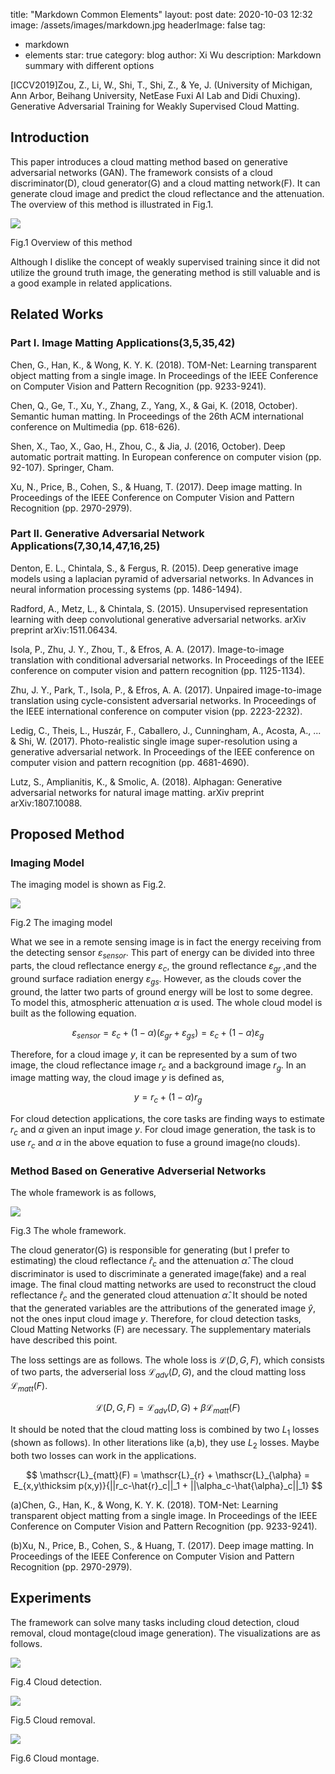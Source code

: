 title: "Markdown Common Elements"
layout: post
date: 2020-10-03 12:32
image: /assets/images/markdown.jpg
headerImage: false
tag:
- markdown
- elements
star: true
category: blog
author: Xi Wu
description: Markdown summary with different options



[ICCV2019]Zou, Z., Li, W., Shi, T., Shi, Z., & Ye, J. (University of Michigan, Ann Arbor, Beihang University, NetEase Fuxi AI Lab and Didi Chuxing). Generative Adversarial Training for Weakly Supervised Cloud Matting.



## Introduction
This paper introduces a cloud matting method based on generative adversarial networks (GAN). The framework consists of a cloud discriminator(D), cloud generator(G) and a cloud matting network(F). It can generate cloud image and predict the cloud reflectance and the attenuation. The overview of this method is illustrated in Fig.1.


![](https://picture18810693345.oss-cn-beijing.aliyuncs.com/img/20201003094700.png)


Fig.1 Overview of this method


Although I dislike the concept of weakly supervised training since it did not utilize the ground truth image, the generating method is still valuable and is a good example in related applications. 

## Related Works
### Part I. Image Matting Applications(3,5,35,42)
Chen, G., Han, K., & Wong, K. Y. K. (2018). TOM-Net: Learning transparent object matting from a single image. In Proceedings of the IEEE Conference on Computer Vision and Pattern Recognition (pp. 9233-9241).


Chen, Q., Ge, T., Xu, Y., Zhang, Z., Yang, X., & Gai, K. (2018, October). Semantic human matting. In Proceedings of the 26th ACM international conference on Multimedia (pp. 618-626).


Shen, X., Tao, X., Gao, H., Zhou, C., & Jia, J. (2016, October). Deep automatic portrait matting. In European conference on computer vision (pp. 92-107). Springer, Cham.


Xu, N., Price, B., Cohen, S., & Huang, T. (2017). Deep image matting. In Proceedings of the IEEE Conference on Computer Vision and Pattern Recognition (pp. 2970-2979).

### Part II. Generative Adversarial Network Applications(7,30,14,47,16,25)
Denton, E. L., Chintala, S., & Fergus, R. (2015). Deep generative image models using a laplacian pyramid of adversarial networks. In Advances in neural information processing systems (pp. 1486-1494).


Radford, A., Metz, L., & Chintala, S. (2015). Unsupervised representation learning with deep convolutional generative adversarial networks. arXiv preprint arXiv:1511.06434.


Isola, P., Zhu, J. Y., Zhou, T., & Efros, A. A. (2017). Image-to-image translation with conditional adversarial networks. In Proceedings of the IEEE conference on computer vision and pattern recognition (pp. 1125-1134).


Zhu, J. Y., Park, T., Isola, P., & Efros, A. A. (2017). Unpaired image-to-image translation using cycle-consistent adversarial networks. In Proceedings of the IEEE international conference on computer vision (pp. 2223-2232).


Ledig, C., Theis, L., Huszár, F., Caballero, J., Cunningham, A., Acosta, A., ... & Shi, W. (2017). Photo-realistic single image super-resolution using a generative adversarial network. In Proceedings of the IEEE conference on computer vision and pattern recognition (pp. 4681-4690).


Lutz, S., Amplianitis, K., & Smolic, A. (2018). Alphagan: Generative adversarial networks for natural image matting. arXiv preprint arXiv:1807.10088.



## Proposed Method
### Imaging Model
The imaging model is shown as Fig.2.


![](https://picture18810693345.oss-cn-beijing.aliyuncs.com/img/20201003102912.png)

Fig.2 The imaging model


What we see in a remote sensing image is in fact the energy receiving from the detecting sensor $\varepsilon_{sensor}$. This part of energy can be divided into three parts, the cloud reflectance energy $\varepsilon_{c}$, the ground reflectance $\varepsilon_{gr}$ ,and the ground surface radiation energy $\varepsilon_{gs}$. However, as the clouds cover the ground, the latter two parts of ground energy will be lost to some degree. To model this, atmospheric attenuation $\alpha$ is used. The whole cloud model is built as the following equation.


$$
\varepsilon_{sensor} = \varepsilon_{c} + (1-\alpha)(\varepsilon_{gr} + \varepsilon_{gs} ) = \varepsilon_{c} + (1-\alpha)\varepsilon_g
$$


Therefore, for a cloud image $y$, it can be represented by a sum of two image, the cloud reflectance image $r_c$ and a background image $r_g$. In an image matting way, the cloud image $y$ is defined as,


$$
y = r_c + (1-\alpha)r_g
$$


For cloud detection applications, the core tasks are finding ways to estimate $r_c$ and $\alpha$ given an input image $y$. For cloud image generation, the task is to use $r_c$ and $\alpha$ in the above equation to fuse a ground image(no clouds).

### Method Based on Generative Adverserial Networks
The whole framework is as follows,


![](https://picture18810693345.oss-cn-beijing.aliyuncs.com/img/20201003104620.png)


Fig.3 The whole framework.


The cloud generator(G) is responsible for generating (but I prefer to estimating) the cloud reflectance $\hat{r}_c$ and the attenuation $\hat{\alpha}$. The cloud discriminator is used to discriminate a generated image(fake) and a real image. The final cloud matting networks are used to reconstruct the cloud reflectance $\hat{r}_c$ and the generated cloud attenuation $\hat{\alpha}$. It should be noted that the generated variables are the attributions of the generated image $\hat{y}$, not the ones input cloud image $y$. Therefore, for cloud detection tasks, Cloud Matting Networks (F) are necessary. The supplementary materials have described this point.


The loss settings are as follows. The whole loss is $\mathscr{L}(D,G,F)$, which consists of two parts, the adverserial loss $\mathscr{L}_{adv}(D,G)$, and the cloud matting loss $\mathscr{L}_{matt}(F)$.


$$
\mathscr{L}(D,G,F) = \mathscr{L}_{adv}(D,G) + \beta\mathscr{L}_{matt}(F)
$$


It should be noted that the cloud matting loss is combined by two $L_1$ losses (shown as follows). In other literations like (a,b), they use $L_2$ losses. Maybe both two losses can work in the applications.


$$
\mathscr{L}_{matt}(F) = \mathscr{L}_{r} + \mathscr{L}_{\alpha} = E_{x,y\thicksim p(x,y)}{||r_c-\hat{r}_c||_1 + ||\alpha_c-\hat{\alpha}_c||_1}
$$


(a)Chen, G., Han, K., & Wong, K. Y. K. (2018). TOM-Net: Learning transparent object matting from a single image. In Proceedings of the IEEE Conference on Computer Vision and Pattern Recognition (pp. 9233-9241).


(b)Xu, N., Price, B., Cohen, S., & Huang, T. (2017). Deep image matting. In Proceedings of the IEEE Conference on Computer Vision and Pattern Recognition (pp. 2970-2979).

## Experiments
The framework can solve many tasks including cloud detection, cloud removal, cloud montage(cloud image generation). The visualizations are as follows.


![](https://picture18810693345.oss-cn-beijing.aliyuncs.com/img/20201003111106.png)


Fig.4 Cloud detection.


![](https://picture18810693345.oss-cn-beijing.aliyuncs.com/img/20201003111150.png)


Fig.5 Cloud removal.


![](https://picture18810693345.oss-cn-beijing.aliyuncs.com/img/20201003111211.png)


Fig.6 Cloud montage.
